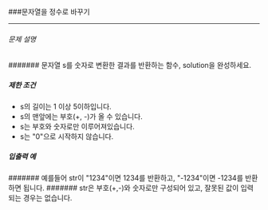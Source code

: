 ###문자열을 정수로 바꾸기

***

###### 문제 설명
####### 문자열 s를 숫자로 변환한 결과를 반환하는 함수, solution을 완성하세요.

##### 제한 조건

* s의 길이는 1 이상 5이하입니다.
* s의 맨앞에는 부호(+, -)가 올 수 있습니다.
* s는 부호와 숫자로만 이루어져있습니다.
* s는 "0"으로 시작하지 않습니다.

##### 입출력 예
####### 예를들어 str이 "1234"이면 1234를 반환하고, "-1234"이면 -1234를 반환하면 됩니다.
####### str은 부호(+,-)와 숫자로만 구성되어 있고, 잘못된 값이 입력되는 경우는 없습니다.
